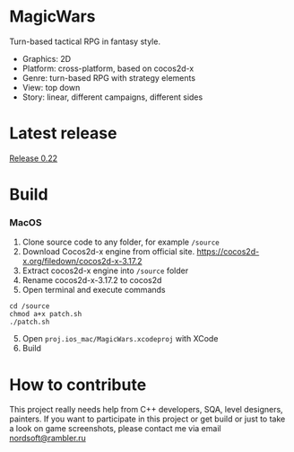 # MagicWars

Turn-based tactical RPG in fantasy style.

- Graphics: 2D
- Platform: cross-platform, based on cocos2d-x
- Genre: turn-based RPG with strategy elements
- View: top down
- Story: linear, different campaigns, different sides

# Latest release
[Release 0.22](https://github.com/Nordsoft91/MagicWars/releases/tag/v0.22)

# Build
### MacOS
1. Clone source code to any folder, for example `/source`
2. Download Cocos2d-x engine from official site. 
https://cocos2d-x.org/filedown/cocos2d-x-3.17.2
2. Extract cocos2d-x engine into `/source` folder
3. Rename cocos2d-x-3.17.2 to cocos2d
4. Open terminal and execute commands
```
cd /source
chmod a+x patch.sh
./patch.sh
```
5. Open `proj.ios_mac/MagicWars.xcodeproj` with XCode
6. Build

# How to contribute

This project really needs help from C++ developers, SQA, level designers, painters.
If you want to participate in this project or get build or just to take a look on game screenshots, please contact me via email nordsoft@rambler.ru
